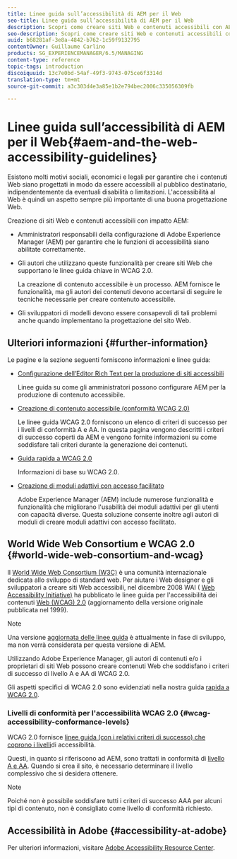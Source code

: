 ```yaml
---
title: Linee guida sull’accessibilità di AEM per il Web
seo-title: Linee guida sull’accessibilità di AEM per il Web
description: Scopri come creare siti Web e contenuti accessibili con AEM.
seo-description: Scopri come creare siti Web e contenuti accessibili con AEM.
uuid: b68281af-3e8a-4842-b762-1c59f9132795
contentOwner: Guillaume Carlino
products: SG_EXPERIENCEMANAGER/6.5/MANAGING
content-type: reference
topic-tags: introduction
discoiquuid: 13c7e0bd-54af-49f3-9743-075ce6f3314d
translation-type: tm+mt
source-git-commit: a3c303d4e3a85e1b2e794bec2006c335056309fb

---
```



# Linee guida sull’accessibilità di AEM per il Web{#aem-and-the-web-accessibility-guidelines}

Esistono molti motivi sociali, economici e legali per garantire che i contenuti Web siano progettati in modo da essere accessibili al pubblico destinatario, indipendentemente da eventuali disabilità o limitazioni. L&#39;accessibilità al Web è quindi un aspetto sempre più importante di una buona progettazione Web.

Creazione di siti Web e contenuti accessibili con impatto AEM:

* Amministratori responsabili della configurazione di Adobe Experience Manager (AEM) per garantire che le funzioni di accessibilità siano abilitate correttamente.
* Gli autori che utilizzano queste funzionalità per creare siti Web che supportano le linee guida chiave in WCAG 2.0.

   La creazione di contenuto accessibile è un processo. AEM fornisce le funzionalità, ma gli autori dei contenuti devono accertarsi di seguire le tecniche necessarie per creare contenuto accessibile.

* Gli sviluppatori di modelli devono essere consapevoli di tali problemi anche quando implementano la progettazione del sito Web.

## Ulteriori informazioni {#further-information}

Le pagine e la sezione seguenti forniscono informazioni e linee guida:

* [Configurazione dell’Editor Rich Text per la produzione di siti accessibili](/help/sites-administering/rte-accessible-content.md)

   Linee guida su come gli amministratori possono configurare AEM per la produzione di contenuto accessibile.

* [Creazione di contenuto accessibile (conformità WCAG 2.0)](/help/sites-authoring/creating-accessible-content.md)

   Le linee guida WCAG 2.0 forniscono un elenco di criteri di successo per i livelli di conformità A e AA. In questa pagina vengono descritti i criteri di successo coperti da AEM e vengono fornite informazioni su come soddisfare tali criteri durante la generazione dei contenuti.

* [Guida rapida a WCAG 2.0](/help/managing/qg-wcag.md)

   Informazioni di base su WCAG 2.0.

* [Creazione di moduli adattivi con accesso facilitato](/help/forms/using/creating-accessible-adaptive-forms.md)

   Adobe Experience Manager (AEM) include numerose funzionalità e funzionalità che migliorano l&#39;usabilità dei moduli adattivi per gli utenti con capacità diverse. Questa soluzione consente inoltre agli autori di moduli di creare moduli adattivi con accesso facilitato.

## World Wide Web Consortium e WCAG 2.0 {#world-wide-web-consortium-and-wcag}

Il [World Wide Web Consortium (W3C)](https://www.w3.org/) è una comunità internazionale dedicata allo sviluppo di standard web. Per aiutare i Web designer e gli sviluppatori a creare siti Web accessibili, nel dicembre 2008 WAI ( [Web Accessibility Initiative)](https://www.w3.org/WAI/) ha pubblicato le linee guida per l&#39;accessibilità dei contenuti [Web (WCAG) 2.0](https://www.w3.org/TR/WCAG20/) (aggiornamento della versione originale pubblicata nel 1999).

>[!NOTE]
>
>Una versione [aggiornata delle linee guida](https://www.w3.org/TR/WCAG21/) è attualmente in fase di sviluppo, ma non verrà considerata per questa versione di AEM.

Utilizzando Adobe Experience Manager, gli autori di contenuti e/o i proprietari di siti Web possono creare contenuti Web che soddisfano i criteri di successo di livello A e AA di WCAG 2.0.

Gli aspetti specifici di WCAG 2.0 sono evidenziati nella nostra guida [rapida a WCAG 2.0](/help/managing/qg-wcag.md).

### Livelli di conformità per l&#39;accessibilità WCAG 2.0 {#wcag-accessibility-conformance-levels}

WCAG 2.0 fornisce [linee guida (con i relativi criteri di successo) che coprono i livelli](https://www.w3.org/TR/UNDERSTANDING-WCAG20/conformance.html)di accessibilità.

Questi, in quanto si riferiscono ad AEM, sono trattati in conformità di [livello A e AA](/help/sites-authoring/creating-accessible-content.md). Quando si crea il sito, è necessario determinare il livello complessivo che si desidera ottenere.

>[!NOTE]
>
>Poiché non è possibile soddisfare tutti i criteri di successo AAA per alcuni tipi di contenuto, non è consigliato come livello di conformità richiesto.

## Accessibilità in Adobe {#accessibility-at-adobe}

Per ulteriori informazioni, visitare [Adobe Accessibility Resource Center](https://www.adobe.com/accessibility/).
